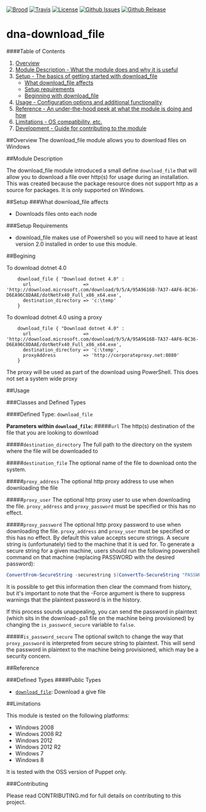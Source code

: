 [![Brood](http://img.shields.io/badge/brood-DavidJFelix-735145.svg?style=flat-square)](https://github.com/DavidJFelix)
[![Travis](https://img.shields.io/travis/hatchery/dna-download_file.svg?style=flat-square)](https://travis-ci.org/hatchery/dna-download_file)
[![License](http://img.shields.io/badge/license-MIT-brightgreen.svg?style=flat-square)](https://github.com/hatchery/dna-download_file/blob/master/LICENSE)
[![Github Issues](https://img.shields.io/github/issues/hatchery/dna-download_file.svg?style=flat-square)](https://github.com/hatchery/dna-download_file/issues)
[![Github Release](https://img.shields.io/github/release/hatchery/dna-download_file.svg?style=flat-square)](https://github.com/hatchery/dna-download_file/releases)

# dna-download_file

####Table of Contents

1. [Overview](#overview)
2. [Module Description - What the module does and why it is useful](#module-description)
3. [Setup - The basics of getting started with download_file](#setup)
    * [What download_file affects](#what-download_file-affects)
    * [Setup requirements](#setup-requirements)
    * [Beginning with download_file](#beginning-with-download_file)
4. [Usage - Configuration options and additional functionality](#usage)
5. [Reference - An under-the-hood peek at what the module is doing and how](#reference)
5. [Limitations - OS compatibility, etc.](#limitations)
6. [Development - Guide for contributing to the module](#development)

##Overview
The download_file module allows you to download files on Windows


##Module Description

The download_file module introduced a small define `download_file` that will allow you to download a file over http(s) for usage during an installation.
This was created because the package resource does not support http as a source for packages.
It is only supported on Windows.

##Setup
###What download_file affects
* Downloads files onto each node

###Setup Requirements
* download_file makes use of Powershell so you will need to have at least version 2.0 installed in order to use this module.

##Begining

To download dotnet 4.0

```puppet
    download_file { "Download dotnet 4.0" :
      url                   => 'http://download.microsoft.com/download/9/5/A/95A9616B-7A37-4AF6-BC36-D6EA96C8DAAE/dotNetFx40_Full_x86_x64.exe',
      destination_directory => 'c:\temp'
    }
```

To download dotnet 4.0 using a proxy

```puppet
    download_file { "Download dotnet 4.0" :
      url                   => 'http://download.microsoft.com/download/9/5/A/95A9616B-7A37-4AF6-BC36-D6EA96C8DAAE/dotNetFx40_Full_x86_x64.exe',
      destination_directory => 'c:\temp',
      proxyAddress          => 'http://corporateproxy.net:8080'
    }
```

The proxy will be used as part of the download using PowerShell. This does not set a system wide proxy

##Usage

###Classes and Defined Types

####Defined Type: `download_file`

**Parameters within `download_file`:**
#####`url`
The http(s) destination of the file that you are looking to download

#####`destination_directory`
The full path to the directory on the system where the file will be downloaded to

#####`destination_file`
The optional name of the file to download onto the system.

#####`proxy_address`
The optional http proxy address to use when downloading the file

#####`proxy_user`
The optional http proxy user to use when downloading the file. `proxy_address` and `proxy_password`
must be specified or this has no effect.

#####`proxy_password`
The optional http proxy password to use when downloading the file. `proxy_address` and `proxy_user`
must be specified or this has no effect. By default this value accepts secure strings. A secure
string is (unfortunately) tied to the machine that it is ued for. To generate a secure string for
a given machine, users should run the following powershell command on that machine (replacing
PASSWORD with the desired password):

```Powershell
ConvertFrom-SecureString -securestring $(ConvertTo-SecureString "PASSWORD" -AsPlainText -Force)
```

It is possible to get this information then clear the command from history, but it's important to
note that the -Force argument is there to suppress warnings that the plaintext password is in
the history.

If this process sounds unappealing, you can send the password in plaintext (which sits in the
download-<filename>.ps1 file on the machine being provisioned) by changing the `is_password_secure`
variable to `false`.

#####`is_password_secure`
The optional switch to change the way that `proxy_password` is interpreted from secure string to
plaintext. This will send the password in plaintext to the machine being provisioned, which may
be a security concern.

##Reference

###Defined Types
####Public Types
* [`download_file`](#defined-download_file): Download a give file

##Limitations

This module is tested on the following platforms:

* Windows 2008
* Windows 2008 R2
* Windows 2012
* Windows 2012 R2
* Windows 7
* Windows 8

It is tested with the OSS version of Puppet only.

###Contributing

Please read CONTRIBUTING.md for full details on contributing to this project.
